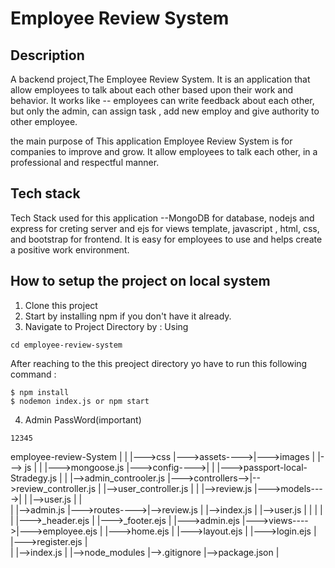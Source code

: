 
  # Employee Review System
## Description
 A backend project,The Employee Review System. It is an application that allow employees
to talk about each other based upon their work and behavior. 
It works like -- employees can write feedback about each other, but only the admin, can assign task , add new employ and give authority to other employee.


the main purpose of This application Employee Review System is for companies to improve and grow. 
It allow employees to talk each other, in a professional and respectful manner.
  
## Tech stack
  Tech Stack used for this application --MongoDB for database, nodejs and express for creting server and ejs for views template, javascript , html, css, and bootstrap for frontend. 
It is easy for employees to use and helps create a positive work environment.
  
## How to setup the project on local system
  1. Clone this project
  2. Start by installing npm if you don't have it already.
  3. Navigate to Project Directory by : Using
  ```
  cd employee-review-system
  
  ```
  
  After reaching to the this preoject directory yo have to run this following command :
  ```
  $ npm install
  $ nodemon index.js or npm start
  ```
  4. Admin PassWord(important) 
  ```
  12345
  
  ```

 
employee-review-System
    |
    |               |--->css
    |--->assets---->|--->images
    |               |---> js
    |
    |               |--->mongoose.js
    |--->config---->|
    |               |--->passport-local-Stradegy.js
    |
    |                  |-->admin_controoler.js
    |--->controllers-->|-->review_controller.js
    |                  |-->user_controller.js
    |
    |               |-->review.js
    |--->models---->|
    |               |-->user.js
    |
    |              
    |               |-->admin.js
    |--->routes---->|-->review.js
    |               |-->index.js
    |               |-->user.js
    |
    |
    |
    |
    |              |--->_header.ejs
    |              |--->_footer.ejs
    |              |--->admin.ejs
    |--->views---->|--->employee.ejs
    |              |--->home.ejs
    |              |--->layout.ejs
    |              |--->login.ejs
    |              |--->register.ejs
    |              
    |
    |-->index.js
    |
    |-->node_modules
    |-->.gitignore
    |-->package.json
    |
``` 
 




